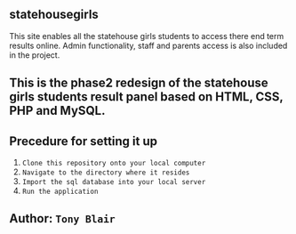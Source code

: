 ## statehousegirls
This site enables all the statehouse girls students to access there end term results online.
Admin functionality, staff and parents access is also included in the project.

## This is the phase2 redesign of the statehouse girls students result panel based on HTML, CSS, PHP and MySQL.

## Precedure for setting it up
1. `Clone this repository onto your local computer`
2. `Navigate to the directory where it resides`
3. `Import the sql database into your local server`
4. `Run the application`


## Author: `Tony Blair`
